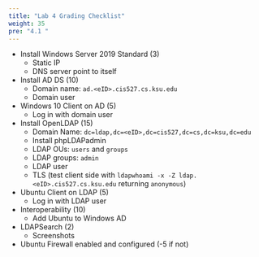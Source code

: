 ```yaml
---
title: "Lab 4 Grading Checklist"
weight: 35
pre: "4.1 "
---
```


- Install Windows Server 2019 Standard (3)
  - Static IP
  - DNS server point to itself
- Install AD DS (10)
  - Domain name: `ad.<eID>.cis527.cs.ksu.edu`
  - Domain user
- Windows 10 Client on AD (5)
  - Log in with domain user
- Install OpenLDAP (15)
  - Domain Name: `dc=ldap,dc=<eID>,dc=cis527,dc=cs,dc=ksu,dc=edu`
  - Install phpLDAPadmin
  - LDAP OUs: `users` and `groups`
  - LDAP groups: `admin`
  - LDAP user
  - TLS (test client side with `ldapwhoami -x -Z ldap.<eID>.cis527.cs.ksu.edu` returning `anonymous`)
- Ubuntu Client on LDAP (5)
  - Log in with LDAP user
- Interoperability (10)
  - Add Ubuntu to Windows AD
- LDAPSearch (2)
  - Screenshots
- Ubuntu Firewall enabled and configured (-5 if not)